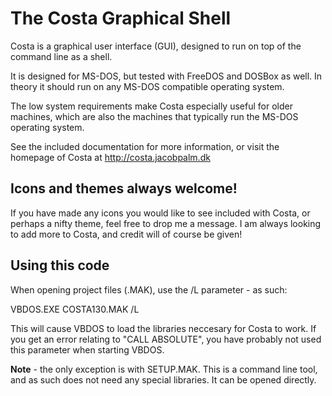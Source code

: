 # The Costa Graphical Shell
Costa is a graphical user interface (GUI), designed to run on top of the
command line as a shell.

It is designed for MS-DOS, but tested with FreeDOS and DOSBox as well. In
theory it should run on any MS-DOS compatible operating system.

The low system requirements make Costa especially useful for older machines,
which are also the machines that typically run the MS-DOS operating system.

See the included documentation for more information, or visit the homepage
of Costa at
  http://costa.jacobpalm.dk
  
## Icons and themes always welcome!
If you have made any icons you would like to see included with Costa, or
perhaps a nifty theme, feel free to drop me a message. I am always looking
to add more to Costa, and credit will of course be given! 

## Using this code
When opening project files (.MAK), use the /L parameter - as such:

VBDOS.EXE COSTA130.MAK /L

This will cause VBDOS to load the libraries neccesary for Costa to work.
If you get an error relating to "CALL ABSOLUTE", you have probably not
used this parameter when starting VBDOS.

**Note** - the only exception is with SETUP.MAK. This is a command line
tool, and as such does not need any special libraries. It can be opened
directly.
